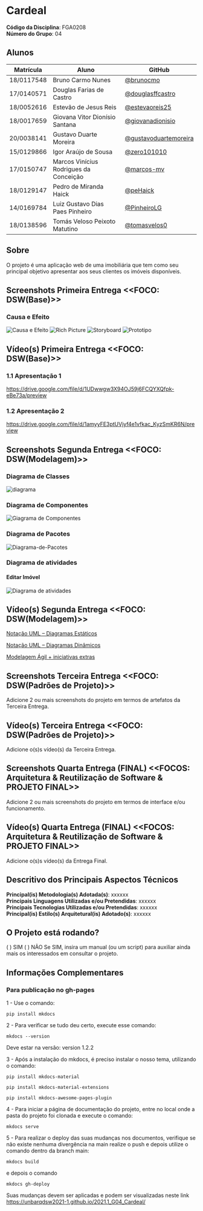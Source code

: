 # Cardeal

**Código da Disciplina**: FGA0208<br>
**Número do Grupo**: 04<br>

## Alunos
|Matrícula | Aluno | GitHub |
| -- | -- | -- |
| 18/0117548  |  Bruno Carmo Nunes | [@brunocmo](https://github.com/brunocmo) |
| 17/0140571  |  Douglas Farias de Castro | [@douglasffcastro](https://github.com/douglasffcastro) |
| 18/0052616  |  Estevão de Jesus Reis | [@estevaoreis25](https://github.com/estevaoreis25) |
| 18/0017659  |  Giovana Vitor Dionísio Santana | [@giovanadionisio](https://github.com/giovanadionisio) |
| 20/0038141  |  Gustavo Duarte Moreira | [@gustavoduartemoreira](https://github.com/gustavoduartemoreira) |
| 15/0129866  |  Igor Araújo de Sousa | [@zero101010](https://github.com/zero101010) |
| 17/0150747  |  Marcos Vinícius Rodrigues da Conceição | [@marcos-mv](https://github.com/marcos-mv) |
| 18/0129147  |  Pedro de Miranda Haick | [@peHaick](https://github.com/peHaick) |
| 14/0169784  |  Luiz Gustavo Dias Paes Pinheiro | [@PinheiroLG](https://github.com/PinheiroLG) |
| 18/0138596  |  Tomás Veloso Peixoto Matutino | [@tomasvelos0](https://github.com/tomasvelos0) |

## Sobre 

O projeto é uma aplicação web de uma imobiliária que tem como seu principal objetivo apresentar aos seus clientes os imóveis disponíveis.

## Screenshots Primeira Entrega <<FOCO: DSW(Base)>>
### Causa e Efeito
![Causa e Efeito](./docs/screenshots/causa-efeito.png)
![Rich Picture](./docs/screenshots/rich-picture.png)
![Storyboard](./docs/screenshots/storyboard.png)
![Prototipo](./docs/screenshots/prototipo.png)

## Vídeo(s) Primeira Entrega <<FOCO: DSW(Base)>>
### 1.1 Apresentação 1
https://drive.google.com/file/d/1UDwwgw3X94OJ59j6FCQYXQfpk-eBe73a/preview

### 1.2 Apresentação 2
https://drive.google.com/file/d/1amyyFE3ptUVjyf4e1vfkac_KyzSmKR6N/preview 

## Screenshots Segunda Entrega <<FOCO: DSW(Modelagem)>>

### Diagrama de Classes
![diagrama](https://i.imgur.com/zNwVOKz.png)
### Diagrama de Componentes
![Giagrama de Componentes](./docs/modelagem/img/diagramaComponentes.jpeg)

### Diagrama de Pacotes
![Diagrama-de-Pacotes](./docs/desenhoSoftwareBase/img/diagrama_pacotes.png)

### Diagrama de atividades
#### Editar Imóvel
![Diagrama de atividades](./docs/modelagem/diagramas_de_atividade/editar_imóvel.svg)

## Vídeo(s) Segunda Entrega <<FOCO: DSW(Modelagem)>>
[Notação UML – Diagramas Estáticos](https://youtu.be/2ntMRX4Njvs)

[Notação UML – Diagramas Dinâmicos](https://youtu.be/O4vlXzG3z3M)

[Modelagem Ágil + iniciativas extras](https://youtu.be/7kLH5GGu5mU)

## Screenshots Terceira Entrega <<FOCO: DSW(Padrões de Projeto)>>
Adicione 2 ou mais screenshots do projeto em termos de artefatos da Terceira Entrega.

## Vídeo(s) Terceira Entrega <<FOCO: DSW(Padrões de Projeto)>>
Adicione o(s)s vídeo(s) da Terceira Entrega.

## Screenshots Quarta Entrega (FINAL) <<FOCOS: Arquitetura & Reutilização de Software & PROJETO FINAL>>
Adicione 2 ou mais screenshots do projeto em termos de interface e/ou funcionamento.

## Vídeo(s) Quarta Entrega (FINAL) <<FOCOS: Arquitetura & Reutilização de Software & PROJETO FINAL>>
Adicione o(s)s vídeo(s) da Entrega Final.

## Descritivo dos Principais Aspectos Técnicos 
**Principal(is) Metodologia(s) Adotada(s)**: xxxxxx<br>
**Principais Linguagens Utilizadas e/ou Pretendidas**: xxxxxx<br>
**Principais Tecnologias Utilizadas e/ou Pretendidas**: xxxxxx<br>
**Principal(is) Estilo(s) Arquitetural(is) Adotado(s)**: xxxxxx<br>

## O Projeto está rodando?
( ) SIM
( ) NÃO
Se SIM, insira um manual (ou um script) para auxiliar ainda mais os interessados em consultar o projeto.

## Informações Complementares 

### Para publicação no gh-pages

1 - Use o comando:

```pip install mkdocs```

2 - Para verificar se tudo deu certo, execute esse comando:

```mkdocs --version```

Deve estar na versão: version 1.2.2

3 - Após a instalação do mkdocs, é preciso instalar o nosso tema, utilizando o comando:

```pip install mkdocs-material```

```pip install mkdocs-material-extensions```

```pip install mkdocs-awesome-pages-plugin```

4 - Para iniciar a página de documentação do projeto, entre no local onde a pasta do projeto foi clonada e execute o comando:

```mkdocs serve```

5 - Para realizar o deploy das suas mudanças nos documentos, verifique se não existe nenhuma divergência na main realize o push e depois utilize o comando dentro da branch main:

```mkdocs build```


 e depois o comando

```mkdocs gh-deploy``` 

Suas mudanças devem ser aplicadas e podem ser visualizadas neste link https://unbarqdsw2021-1.github.io/2021.1_G04_Cardeal/
